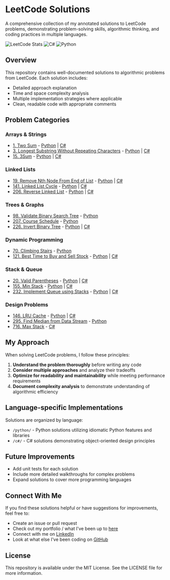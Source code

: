 # LeetCode Solutions

A comprehensive collection of my annotated solutions to LeetCode problems, demonstrating problem-solving skills, algorithmic thinking, and coding practices in multiple languages.

![LeetCode Stats](https://img.shields.io/badge/Problems%20Solved-100+-brightgreen)
![C#](https://img.shields.io/badge/c%23-%23239120.svg?style=for-the-badge&logo=c-sharp&logoColor=white)
![Python](https://img.shields.io/badge/python-3670A0?style=for-the-badge&logo=python&logoColor=ffdd54)

## Overview

This repository contains well-documented solutions to algorithmic problems from LeetCode. Each solution includes:

- Detailed approach explanation
- Time and space complexity analysis
- Multiple implementation strategies where applicable
- Clean, readable code with appropriate comments

## Problem Categories

### Arrays & Strings
- [1. Two Sum](https://leetcode.com/problems/two-sum/) - [Python](python/1-Two-Sum.py) | [C#](c%23/1-Two-Sum.cs)
- [3. Longest Substring Without Repeating Characters](https://leetcode.com/problems/longest-substring-without-repeating-characters/) - [Python](python/3-Longest-Substring-Without-Repeating-Characters.py) | [C#](c%23/3-Longest-Substring-Without-Repeating-Characters.cs)
- [15. 3Sum](https://leetcode.com/problems/3sum/) - [Python](python/15-3Sum.py) | [C#](c%23/15-3Sum.cs)

### Linked Lists
- [19. Remove Nth Node From End of List](https://leetcode.com/problems/remove-nth-node-from-end-of-list/) - [Python](python/19-Remove-Nth-Node-From-End-of-List.py) | [C#](c%23/19-Remove-Nth-Node-from-End-of-List.cs)
- [141. Linked List Cycle](https://leetcode.com/problems/linked-list-cycle/) - [Python](python/141-Linked-List-Cycle.py) | [C#](c%23/141-Linked-List-Cycle.cs)
- [206. Reverse Linked List](https://leetcode.com/problems/reverse-linked-list/) - [Python](python/206-Reverse-Linked-List.py) | [C#](c%23/206-Reverse-Linked-List.cs)

### Trees & Graphs
- [98. Validate Binary Search Tree](https://leetcode.com/problems/validate-binary-search-tree/) - [Python](python/98-Validate-Binary-Search-Tree.py)
- [207. Course Schedule](https://leetcode.com/problems/course-schedule/) - [Python](python/207-Course-Schedule.py)
- [226. Invert Binary Tree](https://leetcode.com/problems/invert-binary-tree/) - [Python](python/226-Invert-Binary-Tree.py) | [C#](c%23/226-Invert-Binary-Tree.cs)

### Dynamic Programming
- [70. Climbing Stairs](https://leetcode.com/problems/climbing-stairs/) - [Python](python/70-Climbing-Stairs.py)
- [121. Best Time to Buy and Sell Stock](https://leetcode.com/problems/best-time-to-buy-and-sell-stock/) - [Python](python/121-Best-Time-to-Buy-ans-Sell-Stock.py) | [C#](c%23/121-Best-Time-to-Buy-and-Sell-Stock.cs)

### Stack & Queue
- [20. Valid Parentheses](https://leetcode.com/problems/valid-parentheses/) - [Python](python/20-Valid-Parentheses.py) | [C#](c%23/20-Valid-Parentheses.cs)
- [155. Min Stack](https://leetcode.com/problems/min-stack/) - [Python](python/155-Min-Stack.py) | [C#](c%23/155-Design-Min-Stack.cs)
- [232. Implement Queue using Stacks](https://leetcode.com/problems/implement-queue-using-stacks/) - [Python](python/232-Implement-Queue-using-Stacks.py) | [C#](c%23/232-Implement-Queue-using-Stacks.cs)

### Design Problems
- [146. LRU Cache](https://leetcode.com/problems/lru-cache/) - [Python](python/146-LRU-Cache.py) | [C#](c%23/146-LRU-Cache.cs)
- [295. Find Median from Data Stream](https://leetcode.com/problems/find-median-from-data-stream/) - [Python](python/295-Find-Median-from-Data-Stream.py)
- [716. Max Stack](https://leetcode.com/problems/max-stack/) - [C#](c%23/716-Max-Stack.cs)

## My Approach

When solving LeetCode problems, I follow these principles:

1. **Understand the problem thoroughly** before writing any code
2. **Consider multiple approaches** and analyze their tradeoffs
3. **Optimize for readability and maintainability** while meeting performance requirements
4. **Document complexity analysis** to demonstrate understanding of algorithmic efficiency

## Language-specific Implementations

Solutions are organized by language:

- `/python/` - Python solutions utilizing idiomatic Python features and libraries
- `/c#/` - C# solutions demonstrating object-oriented design principles

## Future Improvements

- Add unit tests for each solution
- Include more detailed walkthroughs for complex problems
- Expand solutions to cover more programming languages

## Connect With Me

If you find these solutions helpful or have suggestions for improvements, feel free to:

- Create an issue or pull request
- Check out my portfolio / what I've been up to [here](https://jermainesizemore.com)
- Connect with me on [LinkedIn](https://www.linkedin.com/in/jermainesizemore/)
- Look at what else I've been coding on [GitHub](https://github.com/jjsizemore)

## License

This repository is available under the MIT License. See the LICENSE file for more information.
